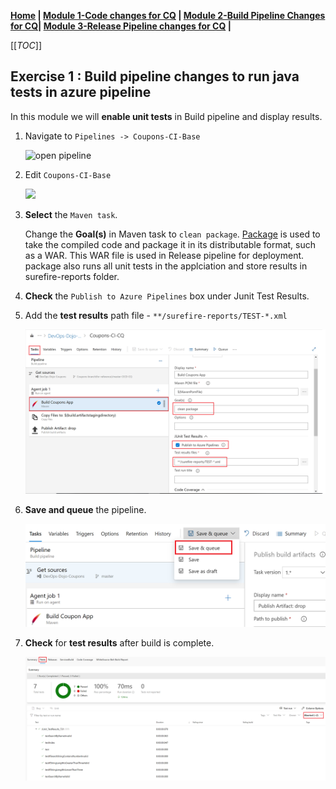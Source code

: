 **[Home](../../Labs.md) | [Module 1-Code changes for CQ](/4-Continuous-Quality/Labs/Module-1-Code-Changes-CQ(Java)) | [Module 2-Build Pipeline Changes for CQ](/4-Continuous-Quality/Labs/Module-2-Build-Pipeline-Changes-CQ(Java))| [Module 3-Release Pipeline changes for CQ](/4-Continuous-Quality/Labs/Module-3-Release-Pipeline-Changes-CQ(Java))  |**

[[_TOC_]]

## Exercise 1 : Build pipeline changes to run java tests in azure pipeline

In this module we will **enable unit tests** in Build pipeline and display results.

1. Navigate to `Pipelines -> Coupons-CI-Base` 
    
    ![open pipeline](../../../2-Continuous-Integration/.Images/Java-select-pipeline.PNG)

2. Edit `Coupons-CI-Base`


    ![](../../../2-Continuous-Integration/.Images/java-edit-pipeline.PNG)  

2. **Select** the `Maven task`. 

    Change the **Goal(s)** in Maven task to `clean package`. [Package](/3-Continuous-Delivery/CICD-Design(Java).md#Goals) is used to take the compiled code and package it in its distributable format, such as a WAR. This WAR file is used in Release pipeline for deployment. package also runs all unit tests in the applciation and store results in surefire-reports folder.

3. **Check** the `Publish to Azure Pipelines` box under Junit Test Results.

4. Add the **test results** path file - `**/surefire-reports/TEST-*.xml`

    ![](../../.Images/java-conquality-build-pipeline-changes_1.PNG)

5. **Save and queue** the pipeline.

   ![](../../.Images/java-bp-run.png)

6. **Check** for **test results** after build is complete.

    ![](../../.Images/java-bp-view-test.PNG)
